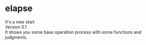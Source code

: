 # elapse  
It's a new start  
Version 0.1  
It shows you some base operation process with some functions and judgments.  
